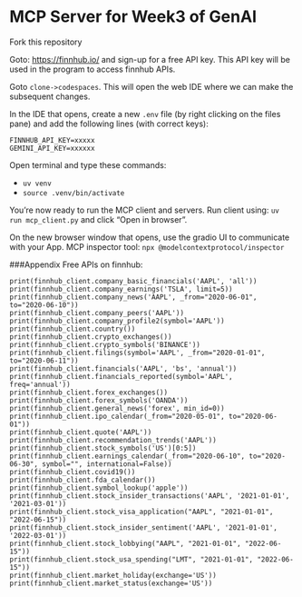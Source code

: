 # MCP Server for Week3 of GenAI 

Fork this repository

Goto: https://finnhub.io/ and sign-up for a free API key. This API key will be used in the program to access finnhub APIs.

Goto `clone->codespaces`. This will open the web IDE where we can make the subsequent changes.

In the IDE that opens, create a new `.env` file (by right clicking on the files pane) and add the following lines (with correct keys):
```
FINNHUB_API_KEY=xxxxx
GEMINI_API_KEY=xxxxxx
```

Open terminal and type these commands:
- `uv venv`
- `source .venv/bin/activate`

You’re now ready to run the MCP client and servers.
Run client using: `uv run mcp_client.py` and click “Open in browser”.

On the new browser window that opens, use the gradio UI to communicate with your App.
MCP inspector tool: `npx @modelcontextprotocol/inspector`

###Appendix
Free APIs on finnhub:
```
print(finnhub_client.company_basic_financials('AAPL', 'all'))
print(finnhub_client.company_earnings('TSLA', limit=5))
print(finnhub_client.company_news('AAPL', _from="2020-06-01", to="2020-06-10"))
print(finnhub_client.company_peers('AAPL'))
print(finnhub_client.company_profile2(symbol='AAPL'))
print(finnhub_client.country())
print(finnhub_client.crypto_exchanges())
print(finnhub_client.crypto_symbols('BINANCE'))
print(finnhub_client.filings(symbol='AAPL', _from="2020-01-01", to="2020-06-11"))
print(finnhub_client.financials('AAPL', 'bs', 'annual'))
print(finnhub_client.financials_reported(symbol='AAPL', freq='annual'))
print(finnhub_client.forex_exchanges())
print(finnhub_client.forex_symbols('OANDA'))
print(finnhub_client.general_news('forex', min_id=0))
print(finnhub_client.ipo_calendar(_from="2020-05-01", to="2020-06-01"))
print(finnhub_client.quote('AAPL'))
print(finnhub_client.recommendation_trends('AAPL'))
print(finnhub_client.stock_symbols('US')[0:5])
print(finnhub_client.earnings_calendar(_from="2020-06-10", to="2020-06-30", symbol="", international=False))
print(finnhub_client.covid19())
print(finnhub_client.fda_calendar())
print(finnhub_client.symbol_lookup('apple'))
print(finnhub_client.stock_insider_transactions('AAPL', '2021-01-01', '2021-03-01'))
print(finnhub_client.stock_visa_application("AAPL", "2021-01-01", "2022-06-15"))
print(finnhub_client.stock_insider_sentiment('AAPL', '2021-01-01', '2022-03-01'))
print(finnhub_client.stock_lobbying("AAPL", "2021-01-01", "2022-06-15"))
print(finnhub_client.stock_usa_spending("LMT", "2021-01-01", "2022-06-15"))
print(finnhub_client.market_holiday(exchange='US'))
print(finnhub_client.market_status(exchange='US'))
```
